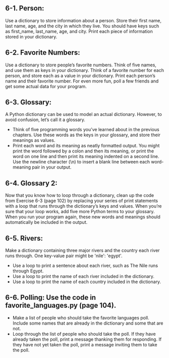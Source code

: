 ## 6-1. Person: 
Use a dictionary to store information about a person. Store their first name, last name, age, and the city in which they live. You should have keys such as first_name, last_name, age, and city. Print each piece of information stored in your dictionary.
## 6-2. Favorite Numbers: 
Use a dictionary to store people’s favorite numbers. Think of five names, and use them as keys in your dictionary. Think of a favorite number for each person, and store each as a value in your dictionary. Print each person’s name and their favorite number. For even more fun, poll a few friends and get some actual data for your program.
## 6-3. Glossary: 
A Python dictionary can be used to model an actual dictionary. However, to avoid confusion, let’s call it a glossary.
* Think of five programming words you’ve learned about in the previous chapters. Use these words as the keys in your glossary, and store their meanings as values.
*  Print each word and its meaning as neatly formatted output. You might print the word followed by a colon and then its meaning, or print the word on one line and then print its meaning indented on a second line. Use the newline character (\n) to insert a blank line between each word-meaning pair in your output.
## 6-4. Glossary 2: 
Now that you know how to loop through a dictionary, clean up the code from Exercise 6-3 (page 102) by replacing your series of print statements with a loop that runs through the dictionary’s keys and values. When you’re sure that your loop works, add five more Python terms to your glossary. When you run your program again, these new words and meanings should automatically be included in the output.
## 6-5. Rivers: 
Make a dictionary containing three major rivers and the country each river runs through. One key-value pair might be 'nile': 'egypt'.
* Use a loop to print a sentence about each river, such as The Nile runs through Egypt.
* Use a loop to print the name of each river included in the dictionary.
* Use a loop to print the name of each country included in the dictionary.
## 6-6. Polling: Use the code in favorite_languages.py (page 104).
* Make a list of people who should take the favorite languages poll. Include some names that are already in the dictionary and some that are not.
* Loop through the list of people who should take the poll. If they have already taken the poll, print a message thanking them for responding. If they have not yet taken the poll, print a message inviting them to take the poll.

